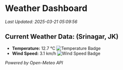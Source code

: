 
# Weather Dashboard

_Last Updated: 2025-03-21 05:09:56_

## Current Weather Data: (Srinagar, JK)
- **Temperature:** 12.7 °C ![Temperature Badge](https://img.shields.io/badge/Temperature-Low%20Temp-blue)
- **Wind Speed:** 3.1 km/h ![Wind Speed Badge](https://img.shields.io/badge/Wind%20Speed-Light%20Wind-blue)

*Powered by Open-Meteo API*
